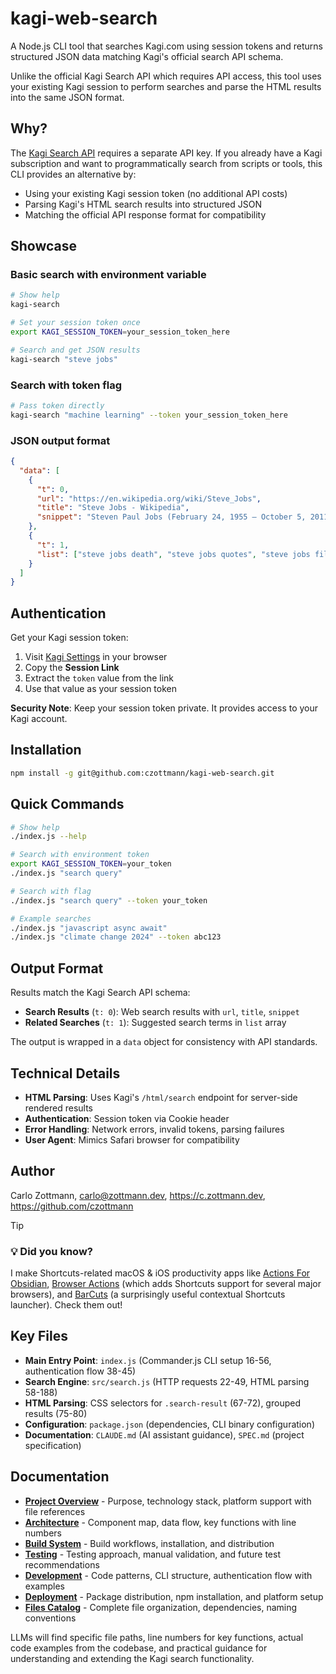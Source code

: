 # kagi-web-search

A Node.js CLI tool that searches Kagi.com using session tokens and returns structured JSON data matching Kagi's official search API schema.

Unlike the official Kagi Search API which requires API access, this tool uses your existing Kagi session to perform searches and parse the HTML results into the same JSON format.

## Why?

The [Kagi Search API](https://kagi.com/api) requires a separate API key. If you already have a Kagi subscription and want to programmatically search from scripts or tools, this CLI provides an alternative by:

- Using your existing Kagi session token (no additional API costs)
- Parsing Kagi's HTML search results into structured JSON
- Matching the official API response format for compatibility

## Showcase

### Basic search with environment variable

```bash
# Show help
kagi-search

# Set your session token once
export KAGI_SESSION_TOKEN=your_session_token_here

# Search and get JSON results
kagi-search "steve jobs"
```

### Search with token flag

```bash
# Pass token directly
kagi-search "machine learning" --token your_session_token_here
```

### JSON output format

```json
{
  "data": [
    {
      "t": 0,
      "url": "https://en.wikipedia.org/wiki/Steve_Jobs",
      "title": "Steve Jobs - Wikipedia",
      "snippet": "Steven Paul Jobs (February 24, 1955 – October 5, 2011) was an American businessman..."
    },
    {
      "t": 1,
      "list": ["steve jobs death", "steve jobs quotes", "steve jobs film"]
    }
  ]
}
```

## Authentication

Get your Kagi session token:

1. Visit [Kagi Settings](https://kagi.com/settings/user_details) in your browser
2. Copy the **Session Link**
3. Extract the `token` value from the link
4. Use that value as your session token

**Security Note**: Keep your session token private. It provides access to your Kagi account.

## Installation

```bash
npm install -g git@github.com:czottmann/kagi-web-search.git
```


## Quick Commands

```bash
# Show help
./index.js --help

# Search with environment token
export KAGI_SESSION_TOKEN=your_token
./index.js "search query"

# Search with flag
./index.js "search query" --token your_token

# Example searches
./index.js "javascript async await"
./index.js "climate change 2024" --token abc123
```

## Output Format

Results match the Kagi Search API schema:

- **Search Results** (`t: 0`): Web search results with `url`, `title`, `snippet`
- **Related Searches** (`t: 1`): Suggested search terms in `list` array

The output is wrapped in a `data` object for consistency with API standards.

## Technical Details

- **HTML Parsing**: Uses Kagi's `/html/search` endpoint for server-side rendered results
- **Authentication**: Session token via Cookie header
- **Error Handling**: Network errors, invalid tokens, parsing failures
- **User Agent**: Mimics Safari browser for compatibility

## Author

Carlo Zottmann, <carlo@zottmann.dev>, https://c.zottmann.dev, https://github.com/czottmann

> [!TIP]
> ### 💡 Did you know?
>
> I make Shortcuts-related macOS & iOS productivity apps like [Actions For Obsidian](https://actions.work/actions-for-obsidian), [Browser Actions](https://actions.work/browser-actions) (which adds Shortcuts support for several major browsers), and [BarCuts](https://actions.work/barcuts) (a surprisingly useful contextual Shortcuts launcher). Check them out!

## Key Files

- **Main Entry Point**: `index.js` (Commander.js CLI setup 16-56, authentication flow 38-45)
- **Search Engine**: `src/search.js` (HTTP requests 22-49, HTML parsing 58-188)
- **HTML Parsing**: CSS selectors for `.search-result` (67-72), grouped results (75-80)
- **Configuration**: `package.json` (dependencies, CLI binary configuration)
- **Documentation**: `CLAUDE.md` (AI assistant guidance), `SPEC.md` (project specification)

## Documentation

- **[Project Overview](docs/project-overview.md)** - Purpose, technology stack, platform support with file references
- **[Architecture](docs/architecture.md)** - Component map, data flow, key functions with line numbers
- **[Build System](docs/build-system.md)** - Build workflows, installation, and distribution
- **[Testing](docs/testing.md)** - Testing approach, manual validation, and future test recommendations
- **[Development](docs/development.md)** - Code patterns, CLI structure, authentication flow with examples
- **[Deployment](docs/deployment.md)** - Package distribution, npm installation, and platform setup
- **[Files Catalog](docs/files.md)** - Complete file organization, dependencies, naming conventions

LLMs will find specific file paths, line numbers for key functions, actual code examples from the codebase, and practical guidance for understanding and extending the Kagi search functionality.
